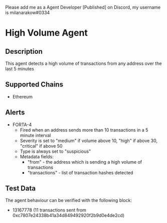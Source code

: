 Please add me as a Agent Developer [Published] on Discord, my username is milanarakow#0334
# High Volume Agent

## Description

This agent detects a high volume of transactions from any address over the last 5 minutes

## Supported Chains

- Ethereum

## Alerts

- FORTA-4
  - Fired when an address sends more than 10 transactions in a 5 minute interval
  - Severity is set to "medium" if volume above 10, "high" if above 30, "critical" if above 50
  - Type is always set to "suspicious"
  - Metadata fields:
    - "from" - the address which is sending a high volume of transactions
    - "transactions" - list of transaction hashes detected

## Test Data

The agent behaviour can be verified with the following block:

- 13167778 (11 transactions sent from 0xc7807e24338b41a34d849492920f2b9d0e4de2cd)

